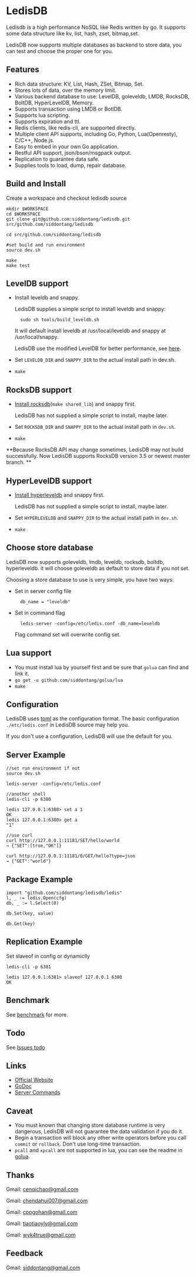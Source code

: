 # LedisDB

Ledisdb is a high performance NoSQL like Redis written by go. It supports some data structure like kv, list, hash, zset, bitmap,set.

LedisDB now supports multiple databases as backend to store data, you can test and choose the proper one for you.

## Features

+ Rich data structure: KV, List, Hash, ZSet, Bitmap, Set.
+ Stores lots of data, over the memory limit. 
+ Various backend database to use: LevelDB, goleveldb, LMDB, RocksDB, BoltDB, HyperLevelDB, Memory.
+ Supports transaction using LMDB or BotlDB.
+ Supports lua scripting.
+ Supports expiration and ttl.
+ Redis clients, like redis-cli, are supported directly.
+ Multiple client API supports, including Go, Python, Lua(Openresty), C/C++, Node.js. 
+ Easy to embed in your own Go application. 
+ Restful API support, json/bson/msgpack output.
+ Replication to guarantee data safe.
+ Supplies tools to load, dump, repair database. 

## Build and Install

Create a workspace and checkout ledisdb source

    mkdir $WORKSPACE
    cd $WORKSPACE
    git clone git@github.com:siddontang/ledisdb.git src/github.com/siddontang/ledisdb

    cd src/github.com/siddontang/ledisdb

    #set build and run environment 
    source dev.sh

    make
    make test


## LevelDB support

+ Install leveldb and snappy.

    LedisDB supplies a simple script to install leveldb and snappy: 

        sudo sh tools/build_leveldb.sh

    It will default install leveldb at /usr/local/leveldb and snappy at /usr/local/snappy.

    LedisDB use the modified LevelDB for better performance, see [here](https://github.com/siddontang/ledisdb/wiki/leveldb-source-modification).

+ Set ```LEVELDB_DIR``` and ```SNAPPY_DIR``` to the actual install path in dev.sh.
+ ```make```

## RocksDB support

+ [Install rocksdb](https://github.com/facebook/rocksdb/blob/master/INSTALL.md)(`make shared_lib`) and snappy first.

    LedisDB has not supplied a simple script to install, maybe later.

+ Set ```ROCKSDB_DIR``` and ```SNAPPY_DIR``` to the actual install path in `dev.sh`.
+ ```make```

**Because RocksDB API may change sometimes, LedisDB may not build successfully. Now LedisDB supports RocksDB version 3.5 or newest master branch. **


## HyperLevelDB support

+ [Install hyperleveldb](https://github.com/rescrv/HyperLevelDB/blob/master/README) and snappy first.
    
    LedisDB has not supplied a simple script to install, maybe later.

+ Set `HYPERLEVELDB` and `SNAPPY_DIR` to the actual install path in `dev.sh`.
+ `make`
    

## Choose store database

LedisDB now supports goleveldb, lmdb, leveldb, rocksdb, boltdb, hyperleveldb. it will choose goleveldb as default to store data if you not set.

Choosing a store database to use is very simple, you have two ways:

+ Set in server config file

        db_name = "leveldb"

+ Set in command flag

        ledis-server -config=/etc/ledis.conf -db_name=leveldb

    Flag command set will overwrite config set.

## Lua support

+ You must install lua by yourself first and be sure that `golua` can find and link it.
+ `go get -u github.com/siddontang/golua/lua`
+ `make`

## Configuration

LedisDB uses [toml](https://github.com/toml-lang/toml) as the configuration format. The basic configuration ```./etc/ledis.conf``` in LedisDB source may help you.

If you don't use a configuration, LedisDB will use the default for you.

## Server Example
    
    //set run environment if not
    source dev.sh

    ledis-server -config=/etc/ledis.conf

    //another shell
    ledis-cli -p 6380
    
    ledis 127.0.0.1:6380> set a 1
    OK
    ledis 127.0.0.1:6380> get a
    "1"

    //use curl
    curl http://127.0.0.1:11181/SET/hello/world
    → {"SET":[true,"OK"]}

    curl http://127.0.0.1:11181/0/GET/hello?type=json
    → {"GET":"world"}


## Package Example
    
    import "github.com/siddontang/ledisdb/ledis"
    l, _ := ledis.Open(cfg)
    db, _ := l.Select(0)

    db.Set(key, value)

    db.Get(key)


## Replication Example

Set slaveof in config or dynamiclly

    ledis-cli -p 6381 

    ledis 127.0.0.1:6381> slaveof 127.0.0.1 6380
    OK

## Benchmark

See [benchmark](https://github.com/siddontang/ledisdb/wiki/Benchmark) for more.

## Todo

See [Issues todo](https://github.com/siddontang/ledisdb/issues?labels=todo&page=1&state=open)


## Links

+ [Official Website](http://ledisdb.com)
+ [GoDoc](https://godoc.org/github.com/siddontang/ledisdb)
+ [Server Commands](https://github.com/siddontang/ledisdb/wiki/Commands)

## Caveat

+ You must known that changing store database runtime is very dangerous, LedisDB will not guarantee the data validation if you do it.
+ Begin a transaction will block any other write operators before you call `commit` or `rollback`. Don't use long-time transaction. 
+ `pcall` and `xpcall` are not supported in lua, you can see the readme in [golua](https://github.com/aarzilli/golua).


## Thanks

Gmail: cenqichao@gmail.com

Gmail: chendahui007@gmail.com

Gmail: cppgohan@gmail.com

Gmail: tiaotiaoyly@gmail.com

Gmail: wyk4true@gmail.com


## Feedback

Gmail: siddontang@gmail.com
